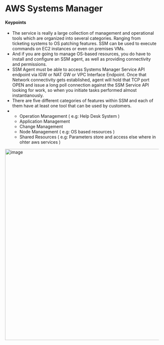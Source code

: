 # AWS Systems Manager

#### Keypoints
- The service is really a large collection of management and operational tools which are organized into several categories. Ranging from ticketing systems to OS patching features. SSM can be used to execute commands on EC2 instances or even on premises VMs.
- And if you are going to manage OS-based resources, you do have to install and configure an SSM agent, as well as providing connectivity and permissions.
- SSM Agent must be able to access Systems Manager Service API endpoint via IGW or NAT GW or VPC Interface Endpoint. Once that Network connectivity gets established, agent will hold that TCP port OPEN and issue a long poll connection against the SSM Service API looking for work, so when you initiate tasks performed almost instantianously.
- There are five different categories of features within SSM and each of them have at least one tool that can be used by customers.
-   - Operation Management ( e.g: Help Desk System )
    - Application Management
    - Change Management
    - Node Management ( e.g: OS based resources )
    - Shared Resources ( e.g: Parameters store and access else where in ohter aws services )
 

<img width="626" alt="image" src="https://github.com/cskarthik22/Notes/assets/38231831/0e78d359-f7fc-423f-acdd-6f94b1e875ab">

